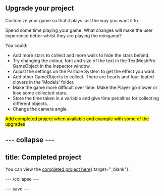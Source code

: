## Upgrade your project

Customize your game so that it plays just the way you want it to.

Spend some time playing your game. What changes will make the user experience better whilst they are playing the minigame?

You could:
+ Add more stars to collect and more walls to hide the stars behind.
+ Try changing the colour, font and size of the text in the TextMeshPro GameObject in the Inspector window.
+ Adjust the settings on the Particle System to get the effect you want. 
+ Add other GameObjects to collect. There are hearts and four-leafed clovers in the 'Models' folder. 
+ Make the game more difficult over time. Make the Player go slower or lose some collected stars. 
+ Store the time taken in a variable and give time penalties for collecting different objects. 
+ Change the camera angle. 

<mark>Add completed project when available and example with some of the upgrades</mark>

--- collapse ---
---
title: Completed project
---

You can view the [completed project here](https://scratch.mit.edu/projects/485673032/){:target="_blank"}.

--- /collapse ---

--- save ---